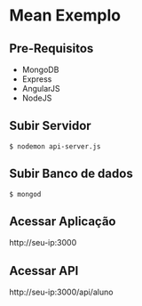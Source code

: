# Mean Exemplo

## Pre-Requisitos

* MongoDB
* Express
* AngularJS
* NodeJS

## Subir Servidor

```
$ nodemon api-server.js
```

## Subir Banco de dados

```
$ mongod
```

## Acessar Aplicação

http://seu-ip:3000

## Acessar API

http://seu-ip:3000/api/aluno
